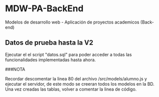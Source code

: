 # MDW-PA-BackEnd

Modelos de desarrollo web - Aplicación de proyectos academicos (Back-end)

## Datos de prueba hasta la V2

Ejecutar el el script "datos.sql" para poder acceder a todas las funcionalidades implementadas hasta ahora.

###NOTA

Recordar descomentar la linea 80 del archivo /src/models/alumno.js y ejecutar el servidor, de este modo se creeran todos los modelos en la BD. Una vez creadas las tablas, volver a comentar la linea de código.
